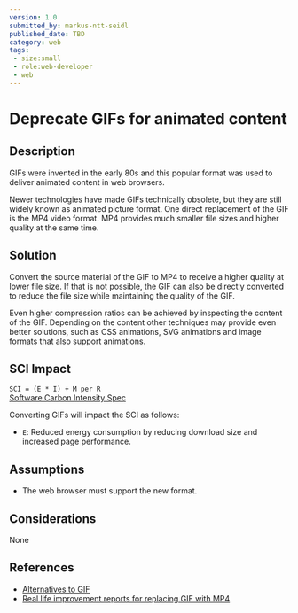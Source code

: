 ```yaml
---
version: 1.0
submitted_by: markus-ntt-seidl
published_date: TBD
category: web
tags:
 - size:small
 - role:web-developer
 - web
---
```


# Deprecate GIFs for animated content

## Description

GIFs were invented in the early 80s and this popular format was used to deliver animated content in web browsers.

Newer technologies have made GIFs technically obsolete, but they are still widely known as animated picture format. One direct replacement of the GIF is the MP4 video format. MP4 provides much smaller file sizes and higher quality at the same time.

## Solution

Convert the source material of the GIF to MP4 to receive a higher quality at lower file size. If that is not possible, the GIF can also be directly converted to reduce the file size while maintaining the quality of the GIF.

Even higher compression ratios can be achieved by inspecting the content of the GIF. Depending on the content other techniques may provide even better solutions, such as CSS animations, SVG animations and image formats that also support animations.

## SCI Impact

`SCI = (E * I) + M per R`  
[Software Carbon Intensity Spec](https://grnsft.org/sci)

Converting GIFs will impact the SCI as follows:

- `E`: Reduced energy consumption by reducing download size and increased page performance.

## Assumptions
- The web browser must support the new format.


## Considerations
None

## References

- [Alternatives to GIF](https://en.wikipedia.org/wiki/GIF#Alternatives)
- [Real life improvement reports for replacing GIF with MP4](https://en.wikipedia.org/wiki/GIF#Uses)
